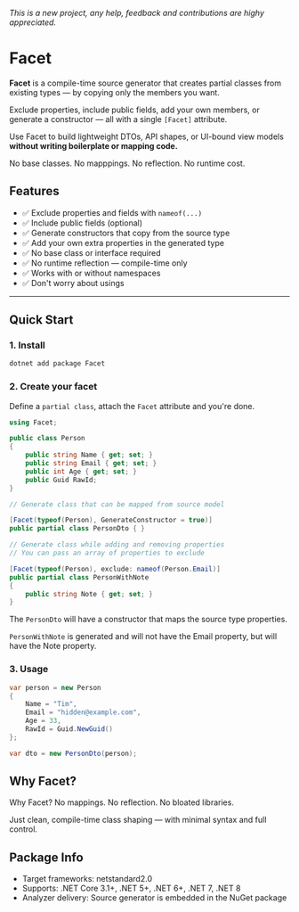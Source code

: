 _This is a new project, any help, feedback and contributions are highy appreciated._

# Facet

**Facet** is a compile-time source generator that creates partial classes from existing types — by copying only the members you want.

Exclude properties, include public fields, add your own members, or generate a constructor — all with a single `[Facet]` attribute.

Use Facet to build lightweight DTOs, API shapes, or UI-bound view models **without writing boilerplate or mapping code.**

No base classes. No mapppings. No reflection. No runtime cost.

## Features

- :white_check_mark: Exclude properties and fields with `nameof(...)`
- :white_check_mark: Include public fields (optional)
- :white_check_mark: Generate constructors that copy from the source type
- :white_check_mark: Add your own extra properties in the generated type
- :white_check_mark: No base class or interface required
- :white_check_mark: No runtime reflection — compile-time only
- :white_check_mark: Works with or without namespaces
- :white_check_mark: Don't worry about usings

---

## Quick Start

### 1. Install

```bash
dotnet add package Facet
```

### 2. Create your facet

Define a `partial class`, attach the `Facet` attribute and you're done.
```csharp
using Facet;

public class Person
{
    public string Name { get; set; }
    public string Email { get; set; }
    public int Age { get; set; }
    public Guid RawId;
}

// Generate class that can be mapped from source model

[Facet(typeof(Person), GenerateConstructor = true)]
public partial class PersonDto { }

// Generate class while adding and removing properties
// You can pass an array of properties to exclude

[Facet(typeof(Person), exclude: nameof(Person.Email)]
public partial class PersonWithNote 
{
    public string Note { get; set; }
}
```

The `PersonDto` will have a constructor that maps the source type properties.

`PersonWithNote` is generated and will not have the Email property, but will have the Note property.

### 3. Usage

```csharp
var person = new Person
{
    Name = "Tim",
    Email = "hidden@example.com",
    Age = 33,
    RawId = Guid.NewGuid()
};

var dto = new PersonDto(person);
```

## Why Facet?

Why Facet?
No mappings. No reflection. No bloated libraries.

Just clean, compile-time class shaping — with minimal syntax and full control.

## Package Info

- Target frameworks: netstandard2.0
- Supports: .NET Core 3.1+, .NET 5+, .NET 6+, .NET 7, .NET 8
- Analyzer delivery: Source generator is embedded in the NuGet package
